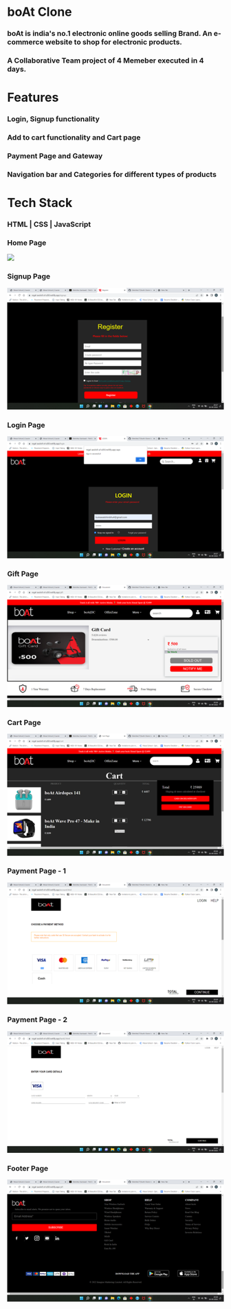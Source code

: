 # boAt Clone
### boAt is india's no.1 electronic online goods selling Brand. An e-commerce website to shop for electronic products.  
### A Collaborative Team project of 4 Memeber  executed in 4 days.

# Features 
### Login, Signup functionality
### Add to cart functionality and Cart page
### Payment Page and Gateway
### Navigation bar and Categories for different types of products

# Tech Stack
### HTML | CSS | JavaScript
### Home Page
![](https://github.com/vivekraj21/WEB19_CONSTRUCT_WEEK_1/blob/main/Images/Screenshot%20(199).png?raw=true)

### Signup Page
![](https://github.com/Shimbhu77/boAt-Clone/blob/main/Images/Screenshot%20(369).png)

### Login Page
![](https://github.com/Shimbhu77/boAt-Clone/blob/main/Images/Screenshot%20(368).png)

### Gift Page
![](https://github.com/Shimbhu77/boAt-Clone/blob/main/Images/Screenshot%20(371).png)

### Cart Page
![](https://github.com/Shimbhu77/boAt-Clone/blob/main/Images/Screenshot%20(370).png)

### Payment Page - 1
![](https://github.com/Shimbhu77/boAt-Clone/blob/main/Images/Screenshot%20(373).png)

### Payment Page - 2 
![](https://github.com/Shimbhu77/boAt-Clone/blob/main/Images/Screenshot%20(374).png)

### Footer Page
![](https://github.com/Shimbhu77/boAt-Clone/blob/main/Images/Screenshot%20(372).png)


